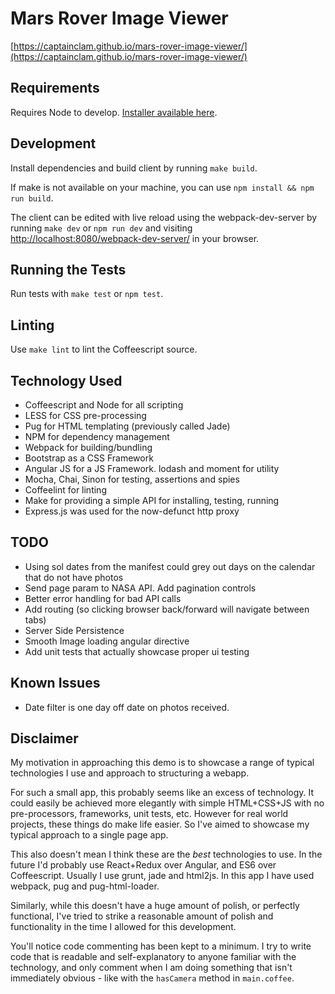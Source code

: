 # Mars Rover Image Viewer

[https://captainclam.github.io/mars-rover-image-viewer/](https://captainclam.github.io/mars-rover-image-viewer/)

## Requirements

Requires Node to develop. [Installer available here](https://nodejs.org/en/).

## Development

Install dependencies and build client by running `make build`.

If make is not available on your machine, you can use `npm install && npm run build`.

The client can be edited with live reload using the webpack-dev-server by running `make dev` or `npm run dev` and visiting [http://localhost:8080/webpack-dev-server/](http://localhost:8080/webpack-dev-server/) in your browser.

## Running the Tests

Run tests with `make test` or `npm test`.

## Linting

Use `make lint` to lint the Coffeescript source.

## Technology Used

- Coffeescript and Node for all scripting
- LESS for CSS pre-processing
- Pug for HTML templating (previously called Jade)
- NPM for dependency management
- Webpack for building/bundling
- Bootstrap as a CSS Framework
- Angular JS for a JS Framework. lodash and moment for utility
- Mocha, Chai, Sinon for testing, assertions and spies
- Coffeelint for linting
- Make for providing a simple API for installing, testing, running
- Express.js was used for the now-defunct http proxy

## TODO

- Using sol dates from the manifest could grey out days on the calendar that do not have photos
- Send page param to NASA API. Add pagination controls
- Better error handling for bad API calls
- Add routing (so clicking browser back/forward will navigate between tabs)
- Server Side Persistence
- Smooth Image loading angular directive
- Add unit tests that actually showcase proper ui testing

## Known Issues

- Date filter is one day off date on photos received.


## Disclaimer

My motivation in approaching this demo is to showcase a range of typical technologies I use and approach to structuring a webapp.

For such a small app, this probably seems like an excess of technology. It could easily be achieved more elegantly with simple HTML+CSS+JS with no pre-processors, frameworks, unit tests, etc. However for real world projects, these things do make life easier. So I've aimed to showcase my typical approach to a single page app.

This also doesn't mean I think these are the *best* technologies to use. In the future I'd probably use React+Redux over Angular, and ES6 over Coffeescript. Usually I use grunt, jade and html2js. In this app I have used webpack, pug and pug-html-loader.

Similarly, while this doesn't have a huge amount of polish, or perfectly functional, I've tried to strike a reasonable amount of polish and functionality in the time I allowed for this development.

You'll notice code commenting has been kept to a minimum. I try to write code that is readable and self-explanatory to anyone familiar with the technology, and only comment when I am doing something that isn't immediately obvious - like with the `hasCamera` method in `main.coffee`.

